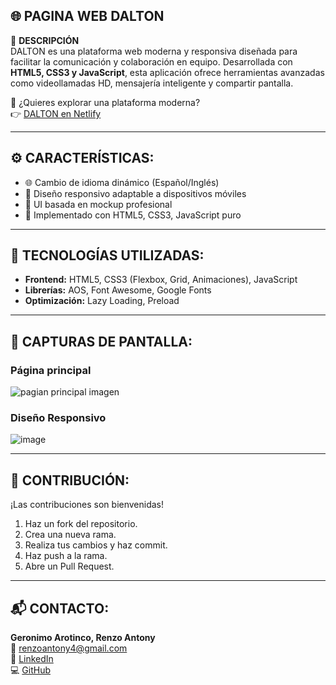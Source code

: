 ## 🌐 PAGINA WEB DALTON

📌 **DESCRIPCIÓN**  
DALTON es una plataforma web moderna y responsiva diseñada para facilitar la comunicación y colaboración en equipo. Desarrollada con **HTML5, CSS3 y JavaScript**, esta aplicación ofrece herramientas avanzadas como videollamadas HD, mensajería inteligente y compartir pantalla.

🚀 ¿Quieres explorar una plataforma moderna?  
👉 [DALTON en Netlify](https://taupe-lollipop-17400e.netlify.app/)

---

## ⚙️ CARACTERÍSTICAS:

- 🌐 Cambio de idioma dinámico (Español/Inglés)
- 📱 Diseño responsivo adaptable a dispositivos móviles
- 🎨 UI basada en mockup profesional
- 🔧 Implementado con HTML5, CSS3, JavaScript puro

---

## 🧰 TECNOLOGÍAS UTILIZADAS:

- **Frontend:** HTML5, CSS3 (Flexbox, Grid, Animaciones), JavaScript
- **Librerías:** AOS, Font Awesome, Google Fonts
- **Optimización:** Lazy Loading, Preload

---

## 📸 CAPTURAS DE PANTALLA:

### Página principal
![pagian principal imagen](https://github.com/user-attachments/assets/26402da0-c392-4c9f-840f-de4365175997)


### Diseño Responsivo
![image](https://github.com/user-attachments/assets/181bc530-4e9f-4195-8118-28ffca5904b1)

---

## 🤝 CONTRIBUCIÓN:

¡Las contribuciones son bienvenidas!

1. Haz un fork del repositorio.
2. Crea una nueva rama.
3. Realiza tus cambios y haz commit.
4. Haz push a la rama.
5. Abre un Pull Request.

---

## 📬 CONTACTO:

**Geronimo Arotinco, Renzo Antony**  
📧 renzoantony4@gmail.com  
🔗 [LinkedIn](https://www.linkedin.com/in/renzogeronimo)  
💻 [GitHub](https://github.com/antonygeronimo)
